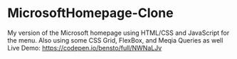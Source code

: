 # MicrosoftHomepage-Clone
My version of the Microsoft homepage using HTML/CSS and JavaScript for the menu. Also using some CSS Grid, FlexBox, and Meqia Queries as well
Live Demo: https://codepen.io/bensto/full/NWNaLJv

